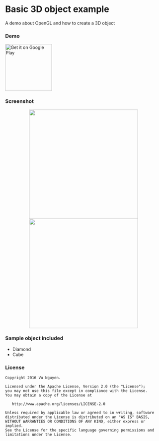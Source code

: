 # Basic 3D object example #

A demo about OpenGL and how to create a 3D object

### Demo ###
<a href='https://play.google.com/store/apps/details?id=com.nwanvu.example.opengl3d'>
<img width="150" alt='Get it on Google Play' src='https://play.google.com/intl/en_us/badges/images/generic/en_badge_web_generic.png'/>
</a>

### Screenshot ###
<p align="center">
  <img src="https://github.com/nwanvu93/Basic-3D-object-example/blob/master/screenshot/diamond.png" width="350"/>
  <img src="https://github.com/nwanvu93/Basic-3D-object-example/blob/master/screenshot/cube.png" width="350"/>
</p>

### Sample object included ###

* Diamond
* Cube

### License ###

    Copyright 2016 Vu Nguyen.

    Licensed under the Apache License, Version 2.0 (the "License");
    you may not use this file except in compliance with the License.
    You may obtain a copy of the License at

       http://www.apache.org/licenses/LICENSE-2.0

    Unless required by applicable law or agreed to in writing, software
    distributed under the License is distributed on an "AS IS" BASIS,
    WITHOUT WARRANTIES OR CONDITIONS OF ANY KIND, either express or implied.
    See the License for the specific language governing permissions and
    limitations under the License.
